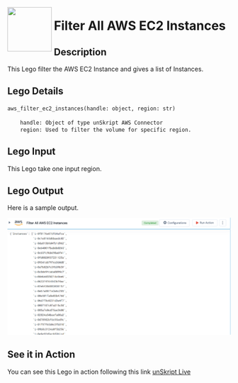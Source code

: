 [<img align="left" src="https://unskript.com/assets/favicon.png" width="100" height="100" style="padding-right: 5px">](https://unskript.com/assets/favicon.png) 
<h1>Filter All AWS EC2 Instances </h1>

## Description
This Lego filter the AWS EC2 Instance and gives a list of Instances.


## Lego Details

    aws_filter_ec2_instances(handle: object, region: str)

        handle: Object of type unSkript AWS Connector
        region: Used to filter the volume for specific region.

## Lego Input
This Lego take one input region. 

## Lego Output
Here is a sample output.

<img src="./1.png">



## See it in Action

You can see this Lego in action following this link [unSkript Live](https://unskript.com)